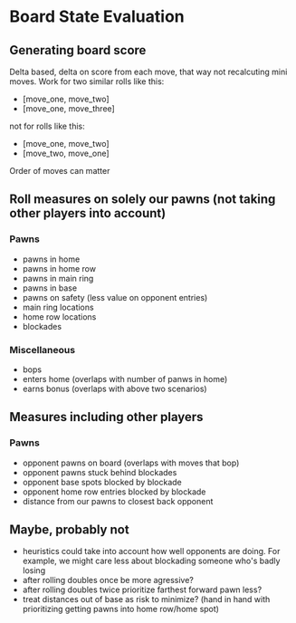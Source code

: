 # Board State Evaluation

## Generating board score

Delta based, delta on score from each move, that way not recalcuting mini
moves. Work for two similar rolls like this: 
- [move_one, move_two]
- [move_one, move_three]

not for rolls like this:

- [move_one, move_two]
- [move_two, move_one]

Order of moves can matter


## Roll measures on solely our pawns (not taking other players into account)

### Pawns

- pawns in home
- pawns in home row
- pawns in main ring
- pawns in base
- pawns on safety (less value on opponent entries)
- main ring locations
- home row locations
- blockades

### Miscellaneous

- bops
- enters home (overlaps with number of panws in home)
- earns bonus (overlaps with above two scenarios)

## Measures including other players

### Pawns

- opponent pawns on board (overlaps with moves that bop)
- opponent pawns stuck behind blockades
- opponent base spots blocked by blockade
- opponent home row entries blocked by blockade
- distance from our pawns to closest back opponent

## Maybe, probably not

- heuristics could take into account how well opponents are doing. For example,
	we might care less about blockading someone who's badly losing
- after rolling doubles once be more agressive?
- after rolling doubles twice prioritize farthest forward pawn less?
- treat distances out of base as risk to minimize? (hand in hand with
	prioritizing getting pawns into home row/home spot)